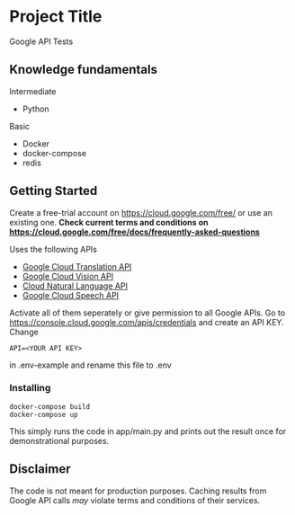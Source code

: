 # Project Title

Google API Tests

## Knowledge fundamentals

Intermediate

  * Python

Basic

  * Docker
  * docker-compose
  * redis

## Getting Started

Create a free-trial account on https://cloud.google.com/free/ or use an existing one. **Check current terms and conditions on https://cloud.google.com/free/docs/frequently-asked-questions**

Uses the following APIs

  * [Google Cloud Translation API](https://console.cloud.google.com/apis/library/language.googleapis.com)
  * [Google Cloud Vision API](https://console.cloud.google.com/apis/library/vision.googleapis.com/)
  * [Cloud Natural Language API](https://console.cloud.google.com/apis/library/language.googleapis.com)
  * [Google Cloud Speech API](https://console.cloud.google.com/apis/library/language.googleapis.com)

Activate all of them seperately or give permission to all Google APIs. Go to https://console.cloud.google.com/apis/credentials and create an API KEY. Change
```
API=<YOUR API KEY>
```
in .env-example and rename this file to .env

### Installing

```
docker-compose build
docker-compose up
```
This simply runs the code in app/main.py and prints out the result once for demonstrational purposes.

## Disclaimer

The code is not meant for production purposes. Caching results from Google API calls *may* violate terms and conditions of their services.
